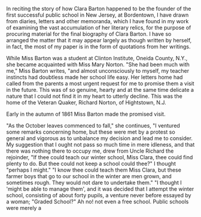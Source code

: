 In reciting the story of how Clara Barton happened to be the founder of the first successful public school in New Jersey, at Bordentown, I have drawn from diaries, letters and other memoranda, which I have found in my work of examining the vast accumulation of her literary relics, for the purpose of procuring material for the final biography of Clara Barton. I have so arranged the matter that it may appear largely as though written by herself, in fact, the most of my paper is in the form of quotations from her writings.

While Miss Barton was a student at Clinton Institute, Oneida County, N.Y., she became acquainted with Miss Mary Norton. "She had been much with me," Miss Barton writes, "and almost unconsciously to myself, my teacher instincts had doubtless made her school life easy. Her letters home had called from the parents a most urgent request for me to promise them a visit in the future. This was of so genuine, hearty and at the same time delicate a nature that I could not find it in my heart to utterly decline. This was the home of the Veteran Quaker, Richard Norton, of Hightstown, N.J.

Early in the autumn of 1861 Miss Barton made the promised visit.

"As the October leaves commenced to fall," she continues, "I ventured some remarks concerning home, but these were met by a protest so general and vigorous as to unbalance my decision and lead me to consider. My suggestion that I ought not pass so much time in mere idleness, and that there was nothing there to occupy me, drew from Uncle Richard the rejoinder, "If thee could teach our winter school, Miss Clara, thee could find plenty to do. But thee could not keep a school could thee?" I thought "perhaps I might." "I know thee could teach them Miss Clara, but these farmer boys that go to our school in the winter are men grown, and sometimes rough. They would not dare to undertake them." "I thought I 'might be able to manage them', and it was decided that I attempt the winter school, consisting of about forty pupils, a venture never before essayed by a woman; "Graded School?" Ah no! not even a free school. Public schools were merely a